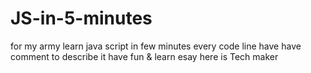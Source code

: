 # JS-in-5-minutes
for my army learn java script in few minutes
every code line have have comment to describe it
have fun & learn esay 
here is Tech maker
